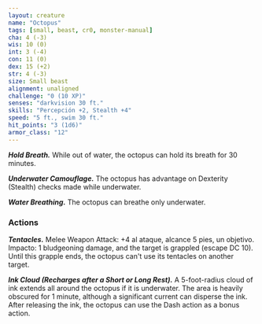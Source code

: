 ```yaml
---
layout: creature
name: "Octopus"
tags: [small, beast, cr0, monster-manual]
cha: 4 (-3)
wis: 10 (0)
int: 3 (-4)
con: 11 (0)
dex: 15 (+2)
str: 4 (-3)
size: Small beast
alignment: unaligned
challenge: "0 (10 XP)"
senses: "darkvision 30 ft."
skills: "Percepción +2, Stealth +4"
speed: "5 ft., swim 30 ft."
hit_points: "3 (1d6)"
armor_class: "12"
---
```


***Hold Breath.*** While out of water, the octopus can hold its breath for 30 minutes.

***Underwater Camouflage.*** The octopus has advantage on Dexterity (Stealth) checks made while underwater.

***Water Breathing.*** The octopus can breathe only underwater.

### Actions

***Tentacles.*** Melee Weapon Attack: +4 al ataque, alcance 5 pies, un objetivo. Impacto: 1 bludgeoning damage, and the target is grappled (escape DC 10). Until this grapple ends, the octopus can't use its tentacles on another target.

***Ink Cloud (Recharges after a Short or Long Rest).*** A 5-foot-radius cloud of ink extends all around the octopus if it is underwater. The area is heavily obscured for 1 minute, although a significant current can disperse the ink. After releasing the ink, the octopus can use the Dash action as a bonus action.